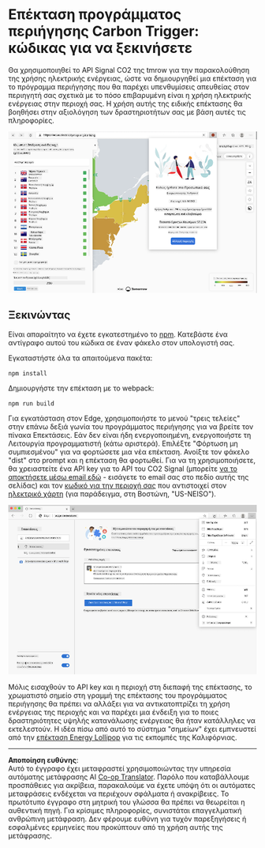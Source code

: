 <!--
CO_OP_TRANSLATOR_METADATA:
{
  "original_hash": "9a6b22a2eff0f499b66236be973b24ad",
  "translation_date": "2025-08-26T22:50:00+00:00",
  "source_file": "5-browser-extension/solution/translation/README.it.md",
  "language_code": "el"
}
-->
# Επέκταση προγράμματος περιήγησης Carbon Trigger: κώδικας για να ξεκινήσετε

Θα χρησιμοποιηθεί το API Signal CO2 της tmrow για την παρακολούθηση της χρήσης ηλεκτρικής ενέργειας, ώστε να δημιουργηθεί μια επέκταση για το πρόγραμμα περιήγησης που θα παρέχει υπενθυμίσεις απευθείας στον περιηγητή σας σχετικά με το πόσο επιβαρυμένη είναι η χρήση ηλεκτρικής ενέργειας στην περιοχή σας. Η χρήση αυτής της ειδικής επέκτασης θα βοηθήσει στην αξιολόγηση των δραστηριοτήτων σας με βάση αυτές τις πληροφορίες.

![στιγμιότυπο οθόνης της επέκτασης](../../../../../translated_images/extension-screenshot.0e7f5bfa110e92e3875e1bc9405edd45a3d2e02963e48900adb91926a62a5807.el.png)

## Ξεκινώντας

Είναι απαραίτητο να έχετε εγκατεστημένο το [npm](https://npmjs.com). Κατεβάστε ένα αντίγραφο αυτού του κώδικα σε έναν φάκελο στον υπολογιστή σας.

Εγκαταστήστε όλα τα απαιτούμενα πακέτα:

```
npm install
```

Δημιουργήστε την επέκταση με το webpack:

```
npm run build
```

Για εγκατάσταση στον Edge, χρησιμοποιήστε το μενού "τρεις τελείες" στην επάνω δεξιά γωνία του προγράμματος περιήγησης για να βρείτε τον πίνακα Επεκτάσεις. Εάν δεν είναι ήδη ενεργοποιημένη, ενεργοποιήστε τη Λειτουργία προγραμματιστή (κάτω αριστερά). Επιλέξτε "Φόρτωση μη συμπιεσμένου" για να φορτώσετε μια νέα επέκταση. Ανοίξτε τον φάκελο "dist" στο prompt και η επέκταση θα φορτωθεί. Για να τη χρησιμοποιήσετε, θα χρειαστείτε ένα API key για το API του CO2 Signal (μπορείτε [να το αποκτήσετε μέσω email εδώ](https://www.co2signal.com/) - εισάγετε το email σας στο πεδίο αυτής της σελίδας) και τον [κωδικό για την περιοχή σας](http://api.electricitymap.org/v3/zones) που αντιστοιχεί στον [ηλεκτρικό χάρτη](https://www.electricitymap.org/map) (για παράδειγμα, στη Βοστώνη, "US-NEISO").

![εγκατάσταση](../../../../../translated_images/install-on-edge.78634f02842c48283726c531998679a6f03a45556b2ee99d8ff231fe41446324.el.png)

Μόλις εισαχθούν το API key και η περιοχή στη διεπαφή της επέκτασης, το χρωματιστό σημείο στη γραμμή της επέκτασης του προγράμματος περιήγησης θα πρέπει να αλλάξει για να αντικατοπτρίζει τη χρήση ενέργειας της περιοχής και να παρέχει μια ένδειξη για το ποιες δραστηριότητες υψηλής κατανάλωσης ενέργειας θα ήταν κατάλληλες να εκτελεστούν. Η ιδέα πίσω από αυτό το σύστημα "σημείων" έχει εμπνευστεί από την [επέκταση Energy Lollipop](https://energylollipop.com/) για τις εκπομπές της Καλιφόρνιας.

---

**Αποποίηση ευθύνης**:  
Αυτό το έγγραφο έχει μεταφραστεί χρησιμοποιώντας την υπηρεσία αυτόματης μετάφρασης AI [Co-op Translator](https://github.com/Azure/co-op-translator). Παρόλο που καταβάλλουμε προσπάθειες για ακρίβεια, παρακαλούμε να έχετε υπόψη ότι οι αυτόματες μεταφράσεις ενδέχεται να περιέχουν σφάλματα ή ανακρίβειες. Το πρωτότυπο έγγραφο στη μητρική του γλώσσα θα πρέπει να θεωρείται η αυθεντική πηγή. Για κρίσιμες πληροφορίες, συνιστάται επαγγελματική ανθρώπινη μετάφραση. Δεν φέρουμε ευθύνη για τυχόν παρεξηγήσεις ή εσφαλμένες ερμηνείες που προκύπτουν από τη χρήση αυτής της μετάφρασης.